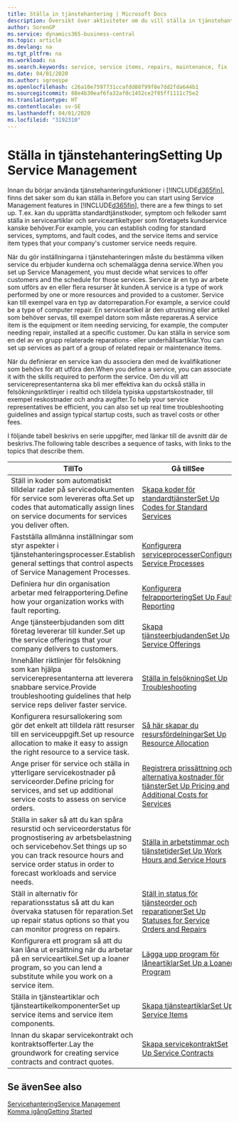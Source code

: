 ```yaml
---
title: Ställa in tjänstehantering | Microsoft Docs
description: Översikt över aktiviteter om du vill ställa in tjänstehantering som passar hur ditt företag hanterar tjänster.
author: SorenGP
ms.service: dynamics365-business-central
ms.topic: article
ms.devlang: na
ms.tgt_pltfrm: na
ms.workload: na
ms.search.keywords: service, service items, repairs, maintenance, fix
ms.date: 04/01/2020
ms.author: sgroespe
ms.openlocfilehash: c26a10e7597731ccafdd88f99f8e7dd2fda644b1
ms.sourcegitcommit: 88e4b30eaf6fa32af0c1452ce2f85ff1111c75e2
ms.translationtype: HT
ms.contentlocale: sv-SE
ms.lasthandoff: 04/01/2020
ms.locfileid: "3192310"
---
```

# <a name="setting-up-service-management"></a><span data-ttu-id="af5ab-103">Ställa in tjänstehantering</span><span class="sxs-lookup"><span data-stu-id="af5ab-103">Setting Up Service Management</span></span>
<span data-ttu-id="af5ab-104">Innan du börjar använda tjänstehanteringsfunktioner i [!INCLUDE[d365fin](includes/d365fin_md.md)], finns det saker som du kan ställa in.</span><span class="sxs-lookup"><span data-stu-id="af5ab-104">Before you can start using Service Management features in [!INCLUDE[d365fin](includes/d365fin_md.md)], there are a few things to set up.</span></span> <span data-ttu-id="af5ab-105">T.ex. kan du upprätta standardtjänstkoder, symptom och felkoder samt ställa in serviceartiklar och serviceartikeltyper som företagets kundservice kanske behöver.</span><span class="sxs-lookup"><span data-stu-id="af5ab-105">For example, you can establish coding for standard services, symptoms, and fault codes, and the service items and service item types that your company's customer service needs require.</span></span>  

<span data-ttu-id="af5ab-106">När du gör inställningarna i tjänstehanteringen måste du bestämma vilken service du erbjuder kunderna och schemalägga denna service.</span><span class="sxs-lookup"><span data-stu-id="af5ab-106">When you set up Service Management, you must decide what services to offer customers and the schedule for those services.</span></span> <span data-ttu-id="af5ab-107">Service är en typ av arbete som utförs av en eller flera resurser åt kunden.</span><span class="sxs-lookup"><span data-stu-id="af5ab-107">A service is a type of work performed by one or more resources and provided to a customer.</span></span> <span data-ttu-id="af5ab-108">Service kan till exempel vara en typ av datorreparation.</span><span class="sxs-lookup"><span data-stu-id="af5ab-108">For example, a service could be a type of computer repair.</span></span> <span data-ttu-id="af5ab-109">En serviceartikel är den utrustning eller artikel som behöver servas, till exempel datorn som måste repareras.</span><span class="sxs-lookup"><span data-stu-id="af5ab-109">A service item is the equipment or item needing servicing, for example, the computer needing repair, installed at a specific customer.</span></span> <span data-ttu-id="af5ab-110">Du kan ställa in service som en del av en grupp relaterade reparations- eller underhållsartiklar.</span><span class="sxs-lookup"><span data-stu-id="af5ab-110">You can set up services as part of a group of related repair or maintenance items.</span></span>  
  
<span data-ttu-id="af5ab-111">När du definierar en service kan du associera den med de kvalifikationer som behövs för att utföra den.</span><span class="sxs-lookup"><span data-stu-id="af5ab-111">When you define a service, you can associate it with the skills required to perform the service.</span></span> <span data-ttu-id="af5ab-112">Om du vill att servicerepresentanterna ska bli mer effektiva kan du också ställa in felsökningsriktlinjer i realtid och tilldela typiska uppstartskostnader, till exempel reskostnader och andra avgifter.</span><span class="sxs-lookup"><span data-stu-id="af5ab-112">To help your service representatives be efficient, you can also set up real time troubleshooting guidelines and assign typical startup costs, such as travel costs or other fees.</span></span>  

<span data-ttu-id="af5ab-113">I följande tabell beskrivs en serie uppgifter, med länkar till de avsnitt där de beskrivs.</span><span class="sxs-lookup"><span data-stu-id="af5ab-113">The following table describes a sequence of tasks, with links to the topics that describe them.</span></span>  
  
| <span data-ttu-id="af5ab-114">Till</span><span class="sxs-lookup"><span data-stu-id="af5ab-114">To</span></span> | <span data-ttu-id="af5ab-115">Gå till</span><span class="sxs-lookup"><span data-stu-id="af5ab-115">See</span></span> |
| --- | --- |
| <span data-ttu-id="af5ab-116">Ställ in koder som automatiskt tilldelar rader på servicedokumenten för service som levereras ofta.</span><span class="sxs-lookup"><span data-stu-id="af5ab-116">Set up codes that automatically assign lines on service documents for services you deliver often.</span></span> |[<span data-ttu-id="af5ab-117">Skapa koder för standardtjänster</span><span class="sxs-lookup"><span data-stu-id="af5ab-117">Set Up Codes for Standard Services</span></span>](service-how-setup-service-coding.md)|
| <span data-ttu-id="af5ab-118">Fastställa allmänna inställningar som styr aspekter i tjänstehanteringsprocesser.</span><span class="sxs-lookup"><span data-stu-id="af5ab-118">Establish general settings that control aspects of Service Management Processes.</span></span>|[<span data-ttu-id="af5ab-119">Konfigurera serviceprocesser</span><span class="sxs-lookup"><span data-stu-id="af5ab-119">Configure Service Processes</span></span>](service-setup-service-processes.md)|
| <span data-ttu-id="af5ab-120">Definiera hur din organisation arbetar med felrapportering.</span><span class="sxs-lookup"><span data-stu-id="af5ab-120">Define how your organization works with fault reporting.</span></span> |[<span data-ttu-id="af5ab-121">Konfigurera felrapportering</span><span class="sxs-lookup"><span data-stu-id="af5ab-121">Set Up Fault Reporting</span></span>](service-how-setup-fault-reporting.md) |
| <span data-ttu-id="af5ab-122">Ange tjänsteerbjudanden som ditt företag levererar till kunder.</span><span class="sxs-lookup"><span data-stu-id="af5ab-122">Set up the service offerings that your company delivers to customers.</span></span>|[<span data-ttu-id="af5ab-123">Skapa tjänsteerbjudanden</span><span class="sxs-lookup"><span data-stu-id="af5ab-123">Set Up Service Offerings</span></span>](service-how-setup-service-offerings.md)|
| <span data-ttu-id="af5ab-124">Innehåller riktlinjer för felsökning som kan hjälpa servicerepresentanterna att leverera snabbare service.</span><span class="sxs-lookup"><span data-stu-id="af5ab-124">Provide troubleshooting guidelines that help service reps deliver faster service.</span></span> |[<span data-ttu-id="af5ab-125">Ställa in felsökning</span><span class="sxs-lookup"><span data-stu-id="af5ab-125">Set Up Troubleshooting</span></span>](service-how-setup-troubleshooting.md) |
| <span data-ttu-id="af5ab-126">Konfigurera resursallokering som gör det enkelt att tilldela rätt resurser till en serviceuppgift.</span><span class="sxs-lookup"><span data-stu-id="af5ab-126">Set up resource allocation to make it easy to assign the right resource to a service task.</span></span> |[<span data-ttu-id="af5ab-127">Så här skapar du resursfördelningar</span><span class="sxs-lookup"><span data-stu-id="af5ab-127">Set Up Resource Allocation</span></span>](service-how-setup-resource-allocation.md) |
| <span data-ttu-id="af5ab-128">Ange priser för service och ställa in ytterligare servicekostnader på serviceorder.</span><span class="sxs-lookup"><span data-stu-id="af5ab-128">Define pricing for services, and set up additional service costs to assess on service orders.</span></span> |[<span data-ttu-id="af5ab-129">Registrera prissättning och alternativa kostnader för tjänster</span><span class="sxs-lookup"><span data-stu-id="af5ab-129">Set Up Pricing and Additional Costs for Services</span></span>](service-how-setup-service-costs-pricing.md)|
| <span data-ttu-id="af5ab-130">Ställa in saker så att du kan spåra resurstid och serviceorderstatus för prognostisering av arbetsbelastning och servicebehov.</span><span class="sxs-lookup"><span data-stu-id="af5ab-130">Set things up so you can track resource hours and service order status in order to forecast workloads and service needs.</span></span>|[<span data-ttu-id="af5ab-131">Ställa in arbetstimmar och tjänstetider</span><span class="sxs-lookup"><span data-stu-id="af5ab-131">Set Up Work Hours and Service Hours</span></span>](service-how-setup-work-service-hours.md)|
| <span data-ttu-id="af5ab-132">Ställ in alternativ för reparationsstatus så att du kan övervaka statusen för reparation.</span><span class="sxs-lookup"><span data-stu-id="af5ab-132">Set up repair status options so that you can monitor progress on repairs.</span></span> | [<span data-ttu-id="af5ab-133">Ställ in status för tjänsteorder och reparationer</span><span class="sxs-lookup"><span data-stu-id="af5ab-133">Set Up Statuses for Service Orders and Repairs</span></span>](service-order-repair-status.md)|
| <span data-ttu-id="af5ab-134">Konfigurera ett program så att du kan låna ut ersättning när du arbetar på en serviceartikel.</span><span class="sxs-lookup"><span data-stu-id="af5ab-134">Set up a loaner program, so you can lend a substitute while you work on a service item.</span></span> |[<span data-ttu-id="af5ab-135">Lägga upp program för låneartiklar</span><span class="sxs-lookup"><span data-stu-id="af5ab-135">Set Up a Loaner Program</span></span>](service-how-setup-loaner-program.md) |
| <span data-ttu-id="af5ab-136">Ställa in tjänsteartiklar och tjänsteartikelkomponenter</span><span class="sxs-lookup"><span data-stu-id="af5ab-136">Set up service items and service item components.</span></span> |[<span data-ttu-id="af5ab-137">Skapa tjänsteartiklar</span><span class="sxs-lookup"><span data-stu-id="af5ab-137">Set Up Service Items</span></span>](service-how-setup-service-items.md) |
| <span data-ttu-id="af5ab-138">Innan du skapar servicekontrakt och kontraktsofferter.</span><span class="sxs-lookup"><span data-stu-id="af5ab-138">Lay the groundwork for creating service contracts and contract quotes.</span></span> |[<span data-ttu-id="af5ab-139">Skapa servicekontrakt</span><span class="sxs-lookup"><span data-stu-id="af5ab-139">Set Up Service Contracts</span></span>](service-how-setup-service-contracts.md) |

## <a name="see-also"></a><span data-ttu-id="af5ab-140">Se även</span><span class="sxs-lookup"><span data-stu-id="af5ab-140">See also</span></span>
[<span data-ttu-id="af5ab-141">Servicehantering</span><span class="sxs-lookup"><span data-stu-id="af5ab-141">Service Management</span></span>](service-service.md)  
[<span data-ttu-id="af5ab-142">Komma igång</span><span class="sxs-lookup"><span data-stu-id="af5ab-142">Getting Started</span></span>](product-get-started.md)  
